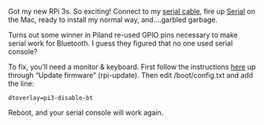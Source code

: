 <!--# set var="title" value="Raspberry Pi 3 + Serial Console" -->
<!--# set var="date" value="March 17, 2016" -->

<!--# include file="include/top.html" -->

Got my new RPi 3s. So exciting! Connect to my [serial cable](https://www.adafruit.com/products/954https://www.adafruit.com/products/954), fire up [Serial](https://itunes.apple.com/us/app/serial/id877615577?mt=12) on the Mac, ready to install my normal way, and….garbled garbage.

Turns out some winner in Piland re-used GPIO pins necessary to make serial work for Bluetooth. I guess they figured that no one used serial console?

To fix, you’ll need a monitor & keyboard. First follow the instructions [here](https://medium.com/where-the-flamingcow-roams/raspbian-setup-notes-677a71de5b9f#.xm7jhawwi) up through “Update firmware” (rpi-update). Then edit /boot/config.txt and add the line:

    dtoverlay=pi3-disable-bt

Reboot, and your serial console will work again.

<!--# include file="include/bottom.html" -->
